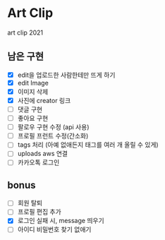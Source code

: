 # Art Clip

art clip 2021

## 남은 구현

- [x] edit을 업로드한 사람한테만 뜨게 하기
- [x] edit Image
- [x] 이미지 삭제
- [x] 사진에 creator 링크
- [ ] 댓글 구현
- [ ] 좋아요 구현
- [ ] 팔로우 구현 수정 (api 사용)
- [ ] 프로필 프런트 수정(간소화)
- [ ] tags 처리 (아예 없애든지 태그를 여러 개 올릴 수 있게)
- [ ] uploads aws 연결
- [ ] 카카오톡 로그인

## bonus

- [ ] 회원 탈퇴
- [ ] 프로필 편집 추가
- [x] 로그인 실패 시, message 띄우기
- [ ] 아이디 비밀번호 찾기 없애기